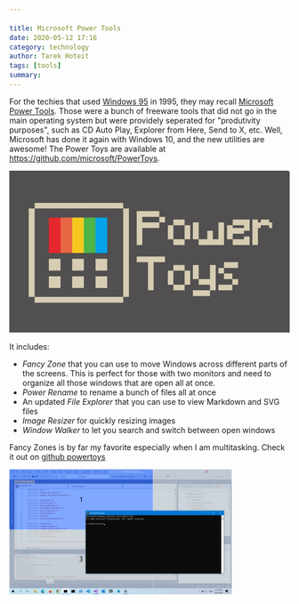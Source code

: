 ```yaml
---

title: Microsoft Power Tools 
date: 2020-05-12 17:16
category: technology 
author: Tarek Hoteit 
tags: [tools]
summary: 
---
```


For the techies that used [Windows 95](https://en.wikipedia.org/wiki/Windows_95) in 1995, they may recall [Microsoft Power Tools](https://en.wikipedia.org/wiki/Microsoft_PowerToys).
Those were a bunch of freeware tools that did not go in the main operating system but were providely seperated for "produtivity purposes", such as CD Auto Play, Explorer from Here, Send to X, etc. Well, Microsoft has done it again with Windows 10, and the new utilities are awesome! The Power Toys are available at <https://github.com/microsoft/PowerToys>.

![Power Toys](/assets/images/various/powertoys.jpg)

It includes:
- *Fancy Zone* that you can use to move Windows across different parts of the screens. This is perfect for those with two monitors and need to organize all those windows that are open all at once.
- *Power Rename* to rename a bunch of files all at once
- An updated *File Explorer* that you can use to view Markdown and SVG files
- *Image Resizer* for quickly resizing images
- *Window Walker* to let you search and switch between open windows

Fancy Zones is by far my favorite especially when I am multitasking. Check it out on [github powertoys](https://github.com/microsoft/PowerToys/tree/master/src/modules/fancyzones)

![Fancy Zone](/assets/images/various/FancyZones.png)